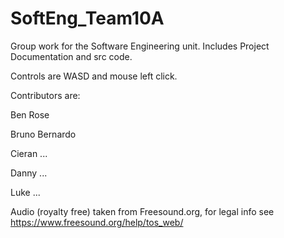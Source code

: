 # SoftEng_Team10A
Group work for the Software Engineering unit. Includes Project Documentation and src code.

Controls are WASD and mouse left click.

Contributors are:

Ben Rose

Bruno Bernardo

Cieran ...

Danny ...

Luke ...

Audio (royalty free) taken from Freesound.org, for legal info see https://www.freesound.org/help/tos_web/